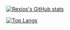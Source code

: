 [![Rexios's GitHub stats](https://github-readme-stats.vercel.app/api?username=Rexios80&theme=radical&count_private=true&show_icons=true&rank_icon=percentile)](https://github.com/anuraghazra/github-readme-stats)

[![Top Langs](https://github-readme-stats.vercel.app/api/top-langs/?username=Rexios80&layout=compact&theme=radical)](https://github.com/anuraghazra/github-readme-stats)
